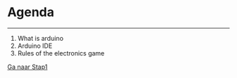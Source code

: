 # Agenda 
----------------------------------------------------
1) What is arduino
2) Arduino IDE
3) Rules of the electronics game 

[Ga naar Stap1]()
